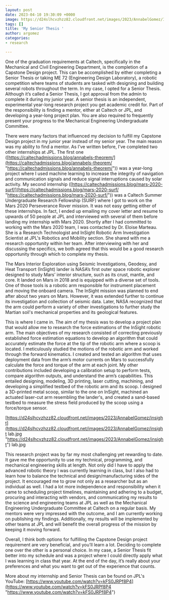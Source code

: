 ```yaml
---
layout: post
date: 2023-04-10 19:30:09 +0000
image: https://d24slhcvzhzz82.cloudfront.net/images/2023/AnnabelGomez/Insight .jpg
tags: []
title: 'My Senior Thesis '
author: argomez
categories:
- research

---
```

One of the graduation requirements at Caltech, specifically in the Mechanical and Civil Engineering Department, is the completion of a Capstone Design project. This can be accomplished by either completing a Senior Thesis or taking ME 72 (Engineering Design Laboratory), a robotic competition where teams of students are tasked with designing and building several robots throughout the term. In my case, I opted for a Senior Thesis. Although it’s called a Senior Thesis, I got approval from the admin to complete it during my junior year. A senior thesis is an independent, experimental year-long research project you get academic credit for. Part of the responsibility is finding a mentor, either at Caltech or JPL, and developing a year-long project plan. You are also required to frequently present your progress to the Mechanical Engineering Undergraduate Committee. 

There were many factors that influenced my decision to fulfill my Capstone Design project in my junior year instead of my senior year. The main reason was my ability to find a mentor. As I’ve written before, I’ve completed two other internships at JPL. The first one ([https://caltechadmissions.blog/annabels-theorem/](https://caltechadmissions.blog/annabels-theorem/ "https://caltechadmissions.blog/annabels-theorem/")) was a year-long project where I used machine learning to increase the integrity of navigation and communication signals and reduce signal interruptions caused by solar activity. My second internship ([https://caltechadmissions.blog/mars-2020-surf/](https://caltechadmissions.blog/mars-2020-surf/ "https://caltechadmissions.blog/mars-2020-surf/")) was a Caltech Summer Undergraduate Research Fellowship (SURF) where I got to work on the Mars 2020 Perseverance Rover mission. It was not easy getting either of these internships. In fact, I ended up emailing my cover letter and resume to upwards of 50 people at JPL and interviewed with several of them before landing my internship with Mars 2020. Shortly after I had committed to working with the Mars 2020 team, I was contacted by Dr. Eloise Marteau. She is a Research Technologist and InSight Robotic Arm Investigation Scientist at JPL's Robotics and Mobility section. She shared with me a research opportunity within her team. After interviewing with her and discussing the specifics, we both agreed that this would be a good research opportunity through which to complete my thesis.

The Mars Interior Exploration using Seismic Investigations, Geodesy, and Heat Transport (InSight) lander is NASA’s first outer space robotic explorer designed to study Mars’ interior structure, such as its crust, mantle, and core. It landed on Mars in 2018 and is equipped with a diverse set of tools. One of those tools is a robotic arm responsible for instrument placement and moving the onboard camera. The InSight mission was planned to end after about two years on Mars. However, it was extended further to continue its investigation and collection of seismic data. Later, NASA recognized that the arm could perform a variety of other investigations to further study the Martian soil's mechanical properties and its geological features.

This is where I came in. The aim of my thesis was to develop a project plan that would allow me to research the force estimations of the InSight robotic arm. The main objectives of my research consisted of correcting previously established force estimation equations to develop an algorithm that could accurately estimate the force at the tip of the robotic arm where a scoop is located. I meticulously studied the motions of the robotic arm and worked through the forward kinematics. I created and tested an algorithm that uses deployment data from the arm’s motor currents on Mars to successfully calculate the force and torque of the arm at each joint. My other contributions included developing a calibration setup to perform tests, compare algorithm outputs, and understand the arm’s capabilities. This entailed designing, modeling, 3D printing, laser cutting, machining, and developing a simplified testbed of the robotic arm and its scoop. I designed a 3D-printed metal scoop, similar to the one on InSight, machined an actuated laser-cut arm resembling the lander's, and created a sand-based testbed to measure the stress field produced by the scoop using a force/torque sensor.

[https://d24slhcvzhzz82.cloudfront.net/images/2023/AnnabelGomez/insight](https://d24slhcvzhzz82.cloudfront.net/images/2023/AnnabelGomez/insight lab.jpg "https://d24slhcvzhzz82.cloudfront.net/images/2023/AnnabelGomez/insight") lab.jpg

This research project was by far my most challenging yet rewarding to date. It gave me the opportunity to use my technical, programming, and mechanical engineering skills at length. Not only did I have to apply the advanced robotic theory I was currently learning in class, but I also had to learn how to balance the technical and design/manufacturing sides of the project. It encouraged me to grow not only as a researcher but as an individual as well. I had a lot more independence and responsibility when it came to scheduling project timelines, maintaining and adhering to a budget, procuring and interacting with vendors, and communicating my results to the science and engineering teams at JPL as well as the Mechanical Engineering Undergraduate Committee at Caltech on a regular basis. My mentors were very impressed with the outcome, and I am currently working on publishing my findings. Additionally, my results will be implemented by other teams at JPL and will benefit the overall progress of the mission by keeping it moving forward.

Overall, I think both options for fulfilling the Capstone Design project requirement are very beneficial, and you’ll learn a lot. Deciding to complete one over the other is a personal choice. In my case, a Senior Thesis fit better into my schedule and was a project where I could directly apply what I was learning in class that year. At the end of the day, it’s really about your preferences and what you want to get out of the experience that counts.

More about my internship and Senior Thesis can be found on JPL's YouTube: [https://www.youtube.com/watch?v=kFS0JRPf8P4](https://www.youtube.com/watch?v=kFS0JRPf8P4 "https://www.youtube.com/watch?v=kFS0JRPf8P4")